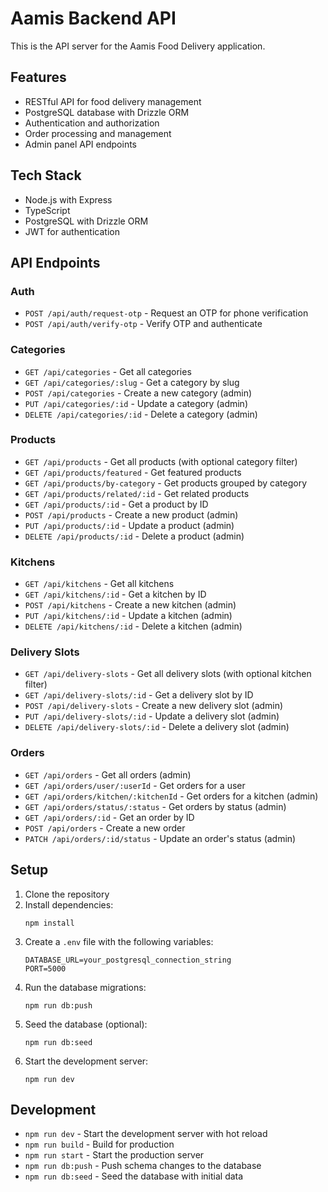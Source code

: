 # Aamis Backend API

This is the API server for the Aamis Food Delivery application.

## Features

- RESTful API for food delivery management
- PostgreSQL database with Drizzle ORM
- Authentication and authorization
- Order processing and management
- Admin panel API endpoints

## Tech Stack

- Node.js with Express
- TypeScript
- PostgreSQL with Drizzle ORM
- JWT for authentication

## API Endpoints

### Auth
- `POST /api/auth/request-otp` - Request an OTP for phone verification
- `POST /api/auth/verify-otp` - Verify OTP and authenticate

### Categories
- `GET /api/categories` - Get all categories
- `GET /api/categories/:slug` - Get a category by slug
- `POST /api/categories` - Create a new category (admin)
- `PUT /api/categories/:id` - Update a category (admin)
- `DELETE /api/categories/:id` - Delete a category (admin)

### Products
- `GET /api/products` - Get all products (with optional category filter)
- `GET /api/products/featured` - Get featured products
- `GET /api/products/by-category` - Get products grouped by category
- `GET /api/products/related/:id` - Get related products
- `GET /api/products/:id` - Get a product by ID
- `POST /api/products` - Create a new product (admin)
- `PUT /api/products/:id` - Update a product (admin)
- `DELETE /api/products/:id` - Delete a product (admin)

### Kitchens
- `GET /api/kitchens` - Get all kitchens
- `GET /api/kitchens/:id` - Get a kitchen by ID
- `POST /api/kitchens` - Create a new kitchen (admin)
- `PUT /api/kitchens/:id` - Update a kitchen (admin)
- `DELETE /api/kitchens/:id` - Delete a kitchen (admin)

### Delivery Slots
- `GET /api/delivery-slots` - Get all delivery slots (with optional kitchen filter)
- `GET /api/delivery-slots/:id` - Get a delivery slot by ID
- `POST /api/delivery-slots` - Create a new delivery slot (admin)
- `PUT /api/delivery-slots/:id` - Update a delivery slot (admin)
- `DELETE /api/delivery-slots/:id` - Delete a delivery slot (admin)

### Orders
- `GET /api/orders` - Get all orders (admin)
- `GET /api/orders/user/:userId` - Get orders for a user
- `GET /api/orders/kitchen/:kitchenId` - Get orders for a kitchen (admin)
- `GET /api/orders/status/:status` - Get orders by status (admin)
- `GET /api/orders/:id` - Get an order by ID
- `POST /api/orders` - Create a new order
- `PATCH /api/orders/:id/status` - Update an order's status (admin)

## Setup

1. Clone the repository
2. Install dependencies:
   ```
   npm install
   ```
3. Create a `.env` file with the following variables:
   ```
   DATABASE_URL=your_postgresql_connection_string
   PORT=5000
   ```
4. Run the database migrations:
   ```
   npm run db:push
   ```
5. Seed the database (optional):
   ```
   npm run db:seed
   ```
6. Start the development server:
   ```
   npm run dev
   ```

## Development

- `npm run dev` - Start the development server with hot reload
- `npm run build` - Build for production
- `npm run start` - Start the production server
- `npm run db:push` - Push schema changes to the database
- `npm run db:seed` - Seed the database with initial data